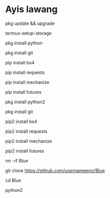 # Ayis lawang
pkg update && upgrade

termux-setup-storage

pkg install python

pkg install git

pip install bs4

pip install requests

pip install mechanize

pip install futures

pkg install python2

 pkg install git

pip2 install bs4

pip2 install requests

pip2 install mechanize

pip2 install futures

rm -rf Blue

git clone https://github.com/usernameeror/Blue

cd Blue

python2 

